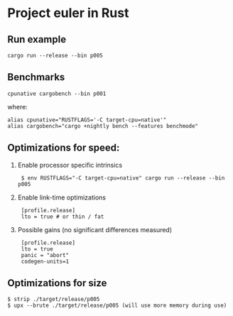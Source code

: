 # Project euler in Rust

## Run example

    cargo run --release --bin p005

## Benchmarks

    cpunative cargobench --bin p001

where:
    
    alias cpunative="RUSTFLAGS='-C target-cpu=native'"
    alias cargobench="cargo +nightly bench --features benchmode"



## Optimizations for speed:

1. Enable processor specific intrinsics

        $ env RUSTFLAGS="-C target-cpu=native" cargo run --release --bin p005

2. Enable link-time optimizations

        [profile.release]
        lto = true # or thin / fat

3. Possible gains (no significant differences measured)

        [profile.release]
        lto = true
        panic = "abort"
        codegen-units=1

## Optimizations for size

    $ strip ./target/release/p005
    $ upx --brute ./target/release/p005 (will use more memory during use)